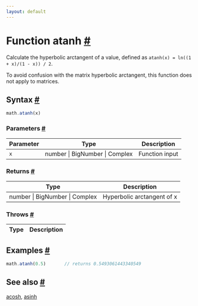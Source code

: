 ```yaml
---
layout: default
---
```


<!-- Note: This file is automatically generated from source code comments. Changes made in this file will be overridden. -->

<h1 id="function-atanh">Function atanh <a href="#function-atanh" title="Permalink">#</a></h1>

Calculate the hyperbolic arctangent of a value,
defined as `atanh(x) = ln((1 + x)/(1 - x)) / 2`.

To avoid confusion with the matrix hyperbolic arctangent, this function
does not apply to matrices.


<h2 id="syntax">Syntax <a href="#syntax" title="Permalink">#</a></h2>

```js
math.atanh(x)
```

<h3 id="parameters">Parameters <a href="#parameters" title="Permalink">#</a></h3>

Parameter | Type | Description
--------- | ---- | -----------
`x` | number &#124; BigNumber &#124; Complex | Function input

<h3 id="returns">Returns <a href="#returns" title="Permalink">#</a></h3>

Type | Description
---- | -----------
number &#124; BigNumber &#124; Complex | Hyperbolic arctangent of x


<h3 id="throws">Throws <a href="#throws" title="Permalink">#</a></h3>

Type | Description
---- | -----------


<h2 id="examples">Examples <a href="#examples" title="Permalink">#</a></h2>

```js
math.atanh(0.5)       // returns 0.5493061443340549
```


<h2 id="see-also">See also <a href="#see-also" title="Permalink">#</a></h2>

[acosh](acosh.html),
[asinh](asinh.html)
